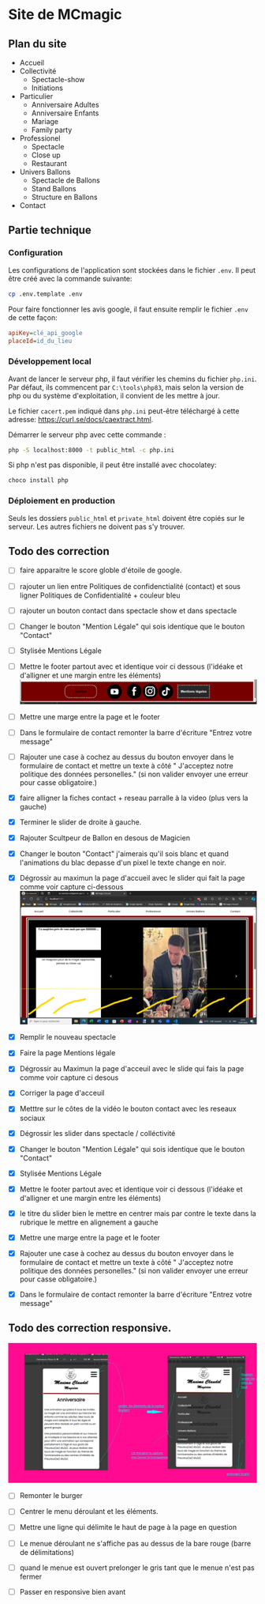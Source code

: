 # Site de MCmagic

## Plan du site

- Accueil
- Collectivité
    - Spectacle-show
    - Initiations
- Particulier
    - Anniversaire Adultes
    - Anniversaire Enfants
    - Mariage
    - Family party
- Professionel
    - Spectacle
    - Close up
    - Restaurant
- Univers Ballons
    - Spectacle de Ballons
    - Stand Ballons
    - Structure en Ballons
- Contact

## Partie technique
### Configuration
Les configurations de l'application sont stockées dans le fichier `.env`.
Il peut être créé avec la commande suivante:
```bash
cp .env.template .env
```
Pour faire fonctionner les avis google, il faut ensuite remplir le fichier `.env` de cette façon:
```ini
apiKey=clé_api_google
placeId=id_du_lieu
```
### Développement local
Avant de lancer le serveur php, il faut vérifier les chemins du fichier `php.ini`. Par défaut, ils commencent par `C:\tools\php83`, mais selon la version de php ou du système d'exploitation, il convient de les mettre à jour.

Le fichier `cacert.pem` indiqué dans `php.ini` peut-être téléchargé à cette adresse: https://curl.se/docs/caextract.html.

Démarrer le serveur php avec cette commande :
```sh
php -S localhost:8000 -t public_html -c php.ini
```

Si php n'est pas disponible, il peut être installé avec chocolatey:
```sh
choco install php
```

### Déploiement en production
Seuls les dossiers `public_html` et `private_html` doivent être copiés sur le serveur.
Les autres fichiers ne doivent pas s'y trouver. 

## Todo des correction

 - [ ] faire apparaitre le score globle d'étoile de google.

 - [ ] rajouter un lien entre Politiques de confidenctialité (contact) et sous ligner Politiques de Confidentialité + couleur bleu

 - [ ] rajouter un bouton contact dans spectacle show et dans spectacle

 
 - [ ] Changer le bouton "Mention Légale"  qui sois identique que le bouton "Contact"
 - [ ] Stylisée Mentions Légale
 - [ ] Mettre le footer partout avec et identique voir ci dessous (l'idéake et d'alligner et une margin entre les éléments)
 ![capture](/doc/img/footer.jpg)
 - [ ] Mettre une marge entre la page et le footer

 - [ ] Dans le formulaire de contact remonter la barre d'écriture "Entrez votre message"
 - [ ] Rajouter une case à cochez au dessus du bouton envoyer dans le formulaire de contact et mettre un texte à côté " J'acceptez notre politique des données personelles." (si non valider envoyer une erreur pour casse obligatoire.)

  - [x] faire alligner la fiches contact + reseau parralle à la video (plus vers la gauche)
  - [x] Terminer le slider de droite à gauche.
  - [x] Rajouter Scultpeur de Ballon en desous de Magicien
  - [x] Changer le bouton "Contact" j'aimerais qu'il sois blanc et quand l'animations du blac depasse d'un pixel le texte change en noir.
  - [x] Dégrossir au maximun la page d'accueil avec le slider qui fait la page comme voir capture ci-dessous ![capture](/doc/img/test.jpg)
  - [x] Remplir le nouveau spectacle
  - [x] Faire la page Mentions légale 
  - [x] Dégrossir au Maximun la page d'acceuil avec le slide qui fais la page comme voir capture ci desous
  - [X] Corriger la page d'acceuil
  - [x] Metttre sur le côtes de la vidéo le bouton contact avec les reseaux sociaux
  - [x] Dégrossir les slider dans spectacle / colléctivité
  - [x] Changer le bouton "Mention Légale"  qui sois identique que le bouton "Contact"
  - [x] Stylisée Mentions Légale
  - [x] Mettre le footer partout avec et identique voir ci dessous (l'idéake et d'alligner et une margin entre les éléments)
  - [x] le titre du slider bien le mettre en centrer mais par contre le texte dans la rubrique le mettre en alignement a gauche
  - [x] Mettre une marge entre la page et le footer
  - [x] Rajouter une case à cochez au dessus du bouton envoyer dans le formulaire de contact et mettre un texte à côté " J'acceptez notre politique des données personelles." (si non valider envoyer une erreur pour casse obligatoire.)
  - [x] Dans le formulaire de contact remonter la barre d'écriture "Entrez votre message"


  ## Todo des correction responsive.

![capture](/doc/img/resp.jpg)
   - [ ] Remonter le burger
   - [ ] Centrer le menu déroulant et les éléments.
   - [ ] Mettre une ligne qui délimite le haut de page à la page en question
   - [ ] Le menue déroulant ne s'affiche pas au dessus de la bare rouge (barre de délimitations)
   - [ ] quand le menue est ouvert prelonger le gris tant que le menue n'est pas fermer
   - [ ] Passer en responsive bien avant 
   




